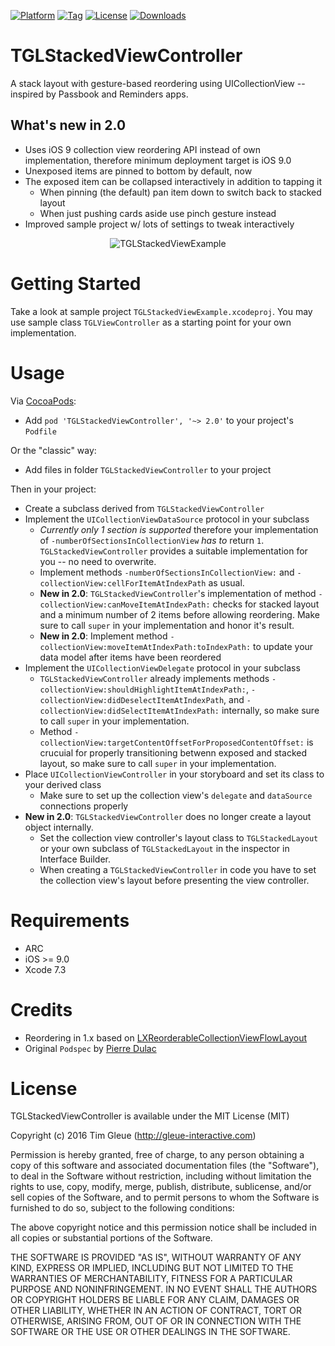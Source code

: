 [![Platform](https://img.shields.io/cocoapods/p/TGLStackedViewController.svg?maxAge=86400)](http://cocoadocs.org/docsets/TGLStackedViewController)
[![Tag](https://img.shields.io/github/tag/gleue/TGLStackedViewController.svg?maxAge=86400)](https://github.com/gleue/TGLStackedViewController/tags)
[![License](https://img.shields.io/github/license/gleue/TGLStackedViewController.svg?maxAge=86400)](https://opensource.org/licenses/MIT)
[![Downloads](https://img.shields.io/cocoapods/dt/TGLStackedViewController.svg?maxAge=86400)](https://cocoapods.org/pods/TGLStackedViewController)

TGLStackedViewController
========================

A stack layout with gesture-based reordering using UICollectionView -- inspired by Passbook and Reminders apps.

What's new in 2.0
------------------

* Uses iOS 9 collection view reordering API instead of own implementation, therefore minimum deployment target is iOS 9.0
* Unexposed items are pinned to bottom by default, now 
* The exposed item can be collapsed interactively in addition to tapping it
    * When pinning (the default) pan item down to switch back to stacked layout
    * When just pushing cards aside use pinch gesture instead
* Improved sample project w/ lots of settings to tweak interactively

<p align="center">
<img src="https://raw.github.com/gleue/TGLStackedViewController/master/Screenshots/TGLStackedViewExample.gif" alt="TGLStackedViewExample" title="TGLStackedViewExample">
</p>

Getting Started
===============

Take a look at sample project `TGLStackedViewExample.xcodeproj`. You may use sample class `TGLViewController` as a starting point for your own implementation. 

Usage
=====

Via [CocoaPods](http://cocoapods.org):

* Add `pod 'TGLStackedViewController', '~> 2.0'` to your project's `Podfile`

Or the "classic" way:

* Add files in folder `TGLStackedViewController` to your project

Then in your project:

* Create a subclass derived from `TGLStackedViewController`
* Implement the `UICollectionViewDataSource` protocol in your subclass
    * *Currently only 1 section is supported* therefore your implementation of `-numberOfSectionsInCollectionView` *has to* return `1`. `TGLStackedViewController` provides a suitable implementation for you -- no need to overwrite.
    * Implement methods `-numberOfSectionsInCollectionView:` and `-collectionView:cellForItemAtIndexPath` as usual.
    * **New in 2.0**: `TGLStackedViewController`'s implementation of method `-collectionView:canMoveItemAtIndexPath:` checks for stacked layout and a minimum number of 2 items before allowing reordering. Make sure to call `super` in your implementation and honor it's result.
    * **New in 2.0**: Implement method `-collectionView:moveItemAtIndexPath:toIndexPath:` to update your data model after items have been reordered
* Implement the `UICollectionViewDelegate` protocol in your subclass
    * `TGLStackedViewController` already implements methods `-collectionView:shouldHighlightItemAtIndexPath:`, `-collectionView:didDeselectItemAtIndexPath`, and `-collectionView:didSelectItemAtIndexPath:` internally, so make sure to call `super` in your implementation.
    * Method `-collectionView:targetContentOffsetForProposedContentOffset:` is crucuial for properly transitioning betwenn exposed and stacked layout, so make sure to call `super` in your implementation.
* Place `UICollectionViewController` in your storyboard and set its class to your derived class
    * Make sure to set up the collection view's `delegate` and `dataSource` connections properly
* **New in 2.0**: `TGLStackedViewController` does no longer create a layout object internally.
    * Set the collection view controller's layout class to `TGLStackedLayout` or your own subclass of `TGLStackedLayout` in the inspector in Interface Builder.
    * When creating a `TGLStackedViewController` in code you have to set the collection view's layout before presenting the view controller.

Requirements
============

* ARC
* iOS >= 9.0
* Xcode 7.3

Credits
=======

- Reordering in 1.x based on [LXReorderableCollectionViewFlowLayout](https://github.com/lxcid/LXReorderableCollectionViewFlowLayout)
- Original `Podspec` by [Pierre Dulac](https://github.com/dulaccc)

License
=======

TGLStackedViewController is available under the MIT License (MIT)

Copyright (c) 2016 Tim Gleue (http://gleue-interactive.com)

Permission is hereby granted, free of charge, to any person obtaining a copy
of this software and associated documentation files (the "Software"), to deal
in the Software without restriction, including without limitation the rights
to use, copy, modify, merge, publish, distribute, sublicense, and/or sell
copies of the Software, and to permit persons to whom the Software is
furnished to do so, subject to the following conditions:

The above copyright notice and this permission notice shall be included in
all copies or substantial portions of the Software.

THE SOFTWARE IS PROVIDED "AS IS", WITHOUT WARRANTY OF ANY KIND, EXPRESS OR
IMPLIED, INCLUDING BUT NOT LIMITED TO THE WARRANTIES OF MERCHANTABILITY,
FITNESS FOR A PARTICULAR PURPOSE AND NONINFRINGEMENT. IN NO EVENT SHALL THE
AUTHORS OR COPYRIGHT HOLDERS BE LIABLE FOR ANY CLAIM, DAMAGES OR OTHER
LIABILITY, WHETHER IN AN ACTION OF CONTRACT, TORT OR OTHERWISE, ARISING FROM,
OUT OF OR IN CONNECTION WITH THE SOFTWARE OR THE USE OR OTHER DEALINGS IN
THE SOFTWARE.
